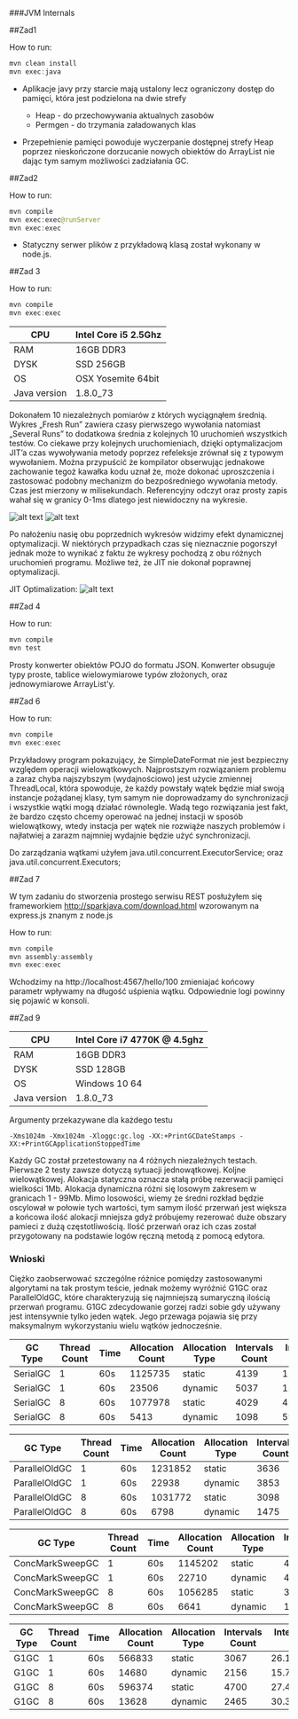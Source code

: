 ###JVM Internals

##Zad1

How to run:

```java
mvn clean install
mvn exec:java
```

* Aplikacje javy przy starcie mają ustalony lecz ograniczony dostęp do pamięci,
która jest podzielona na dwie strefy
    - Heap - do przechowywania aktualnych zasobów
    - Permgen - do trzymania załadowanych klas

* Przepełnienie pamięci powoduje wyczerpanie dostępnej strefy Heap poprzez
nieskończone dorzucanie nowych obiektów do ArrayList nie dając tym samym możliwości zadziałania GC.

##Zad2

How to run:

```java
mvn compile
mvn exec:exec@runServer
mvn exec:exec
```
* Statyczny serwer plików z przykładową klasą został wykonany w node.js.

##Zad 3

How to run:

```java
mvn compile
mvn exec:exec
```
|    CPU              |    Intel Core i5 2.5Ghz    |
|---------------------|----------------------------|
|    RAM              |    16GB DDR3               |
|    DYSK             |    SSD 256GB               |
|    OS               |    OSX Yosemite 64bit      |
|    Java version     |    1.8.0_73                |

Dokonałem 10 niezależnych pomiarów z których wyciągnąłem średnią. Wykres „Fresh Run” zawiera czasy pierwszego wywołania natomiast „Several Runs” to dodatkowa średnia z kolejnych 10 uruchomień wszystkich testów.  Co ciekawe przy kolejnych uruchomieniach, dzięki optymalizacjom JIT’a czas wywoływania metody poprzez refeleksje zrównał się z typowym wywołaniem. Można przypuścić że kompilator obserwując jednakowe zachowanie tegoż kawałka kodu uznał że, może dokonać uproszczenia i zastosować podobny mechanizm do bezpośredniego wywołania metody. Czas jest mierzony w milisekundach. Referencyjny odczyt oraz prosty zapis wahał się w granicy 0-1ms dlatego jest niewidoczny na wykresie.

![alt text](https://dl.dropboxusercontent.com/u/15067146/freshrun.PNG "Fresh Run")
![alt text](https://dl.dropboxusercontent.com/u/15067146/after10.PNG "After 10")

Po nałożeniu nasię obu poprzednich wykresów widzimy efekt dynamicznej optymalizacji. W niektórych przypadkach czas się nieznacznie pogorszył jednak może to wynikać z faktu że wykresy pochodzą z obu różnych uruchomień programu. Możliwe też, że JIT nie dokonał poprawnej optymalizacji. 

JIT Optimalization:
![alt text](https://dl.dropboxusercontent.com/u/15067146/JITOptymalization.PNG "JIT Optymalization")

##Zad 4

How to run:

```java
mvn compile
mvn test
```

Prosty konwerter obiektów POJO do formatu JSON. Konwerter obsuguje typy proste, tablice wielowymiarowe typów złożonych, oraz jednowymiarowe ArrayList'y. 

##Zad 6

How to run:
```java
mvn compile
mvn exec:exec
```

Przykładowy program pokazujący, że SimpleDateFormat nie jest bezpieczny względem operacji wielowątkowych. Najprostszym rozwiązaniem problemu a zaraz chyba najszybszym (wydajnościowo) jest użycie zmiennej ThreadLocal, która spowoduje, że każdy powstały wątek będzie miał swoją instancje pożądanej klasy, tym samym nie doprowadzamy do synchronizacji i wszystkie wątki mogą działać równolegle. Wadą tego rozwiązania jest fakt, że bardzo często chcemy operować na jednej instacji w sposób wielowątkowy, wtedy instacja per wątek nie rozwiąże naszych problemów i najłatwiej a zarazm najmniej wydajnie będzie użyć synchronizacji.

Do zarządzania wątkami użyłem java.util.concurrent.ExecutorService; oraz  java.util.concurrent.Executors;

##Zad 7

W tym zadaniu do stworzenia prostego serwisu REST posłużyłem się frameworkiem http://sparkjava.com/download.html wzorowanym na express.js znanym z node.js

How to run:
```java
mvn compile
mvn assembly:assembly
mvn exec:exec
```

Wchodzimy na http://localhost:4567/hello/100
zmieniajać końcowy parametr wpływamy na długość uśpienia wątku. 
Odpowiednie logi powinny się pojawić w konsoli. 

##Zad 9

|    CPU              |    Intel Core i7 4770K @ 4.5ghz    |
|---------------------|----------------------------|
|    RAM              |    16GB DDR3               |
|    DYSK             |    SSD 128GB            |
|    OS               |    Windows 10 64      |
|    Java version     |    1.8.0_73                |


Argumenty przekazywane dla każdego testu 
```shell
-Xms1024m -Xmx1024m -Xloggc:gc.log -XX:+PrintGCDateStamps -XX:+PrintGCApplicationStoppedTime
```

Każdy GC został przetestowany na 4 różnych niezależnych testach. Pierwsze 2 testy zawsze dotyczą sytuacji jednowątkowej. Koljne wielowątkowej. Alokacja statyczna oznacza stałą próbę rezerwacji pamięci wielkości 1Mb. Alokacja dynamiczna różni się losowym zakresem w granicach 1 - 99Mb. Mimo losowości, wiemy że średni rozkład będzie oscylował w połowie tych wartości, tym samym ilość przerwań jest większa a końcowa ilość alokacji mniejsza gdyż próbujemy rezerować duże obszary pamieci z dużą częstotliwością. Ilość przerwań oraz ich czas został przygotowany na podstawie logów ręczną metodą z pomocą edytora. 

### Wnioski 
Ciężko zaobserwować szczególne różnice pomiędzy zastosowanymi algorytami na tak prostym teście, jednak możemy wyróżnić  G1GC oraz ParallelOldGC, które charakteryzują się najmniejszą sumaryczną ilością przerwań programu. G1GC zdecydowanie gorzej radzi sobie gdy używany jest intensywnie tylko jeden wątek. Jego przewaga pojawia się przy maksymalnym wykorzystaniu wielu wątków jednocześnie. 

| GC Type         |Thread Count|Time |Allocation Count | Allocation Type |Intervals Count | Intervals Total Time - ms | 
|-----------------|--------------|------|------------------|-----------------|-----------------|---------------------------| 
| SerialGC        | 1            | 60s  | 1125735          | static          | 4139            | 1.2403030000000022        | 
| SerialGC        | 1            | 60s  | 23506            | dynamic         | 5037            | 1.234610900000004         | 
| SerialGC        | 8            | 60s  | 1077978          | static          | 4029            | 4.447214100000007         | 
| SerialGC        | 8            | 60s  | 5413             | dynamic         | 1098            | 59.46893719999999         | 

| GC Type         |Thread Count|Time |Allocation Count | Allocation Type |Intervals Count | Intervals Total Time - ms | 
|-----------------|--------------|------|------------------|-----------------|-----------------|---------------------------| 
| ParallelOldGC   | 1            | 60s  | 1231852          | static          | 3636            | 1.035664999999998         | 
| ParallelOldGC   | 1            | 60s  | 22938            | dynamic         | 3853            | 1.3397927999999972        | 
| ParallelOldGC   | 8            | 60s  | 1031772          | static          | 3098            | 6.716371200000009         | 
| ParallelOldGC   | 8            | 60s  | 6798             | dynamic         | 1475            | 58.599057300000084        | 

| GC Type         |Thread Count|Time |Allocation Count | Allocation Type |Intervals Count | Intervals Total Time - ms | 
|-----------------|--------------|------|------------------|-----------------|-----------------|---------------------------| 
| ConcMarkSweepGC | 1            | 60s  | 1145202          | static          | 4211            | 3.225004400000015         | 
| ConcMarkSweepGC | 1            | 60s  | 22710            | dynamic         | 4896            | 3.4961221999999967        | 
| ConcMarkSweepGC | 8            | 60s  | 1056285          | static          | 3947            | 5.568603499999988         | 
| ConcMarkSweepGC | 8            | 60s  | 6641             | dynamic         | 1806            | 59.09474670000003         | 

| GC Type         |Thread Count|Time |Allocation Count | Allocation Type |Intervals Count | Intervals Total Time - ms | 
|-----------------|--------------|------|------------------|-----------------|-----------------|---------------------------| 
| G1GC            | 1            | 60s  | 566833           | static          | 3067            | 26.189230500000026        | 
| G1GC            | 1            | 60s  | 14680            | dynamic         | 2156            | 15.725686399999983        | 
| G1GC            | 8            | 60s  | 596374           | static          | 4700            | 27.4719264                | 
| G1GC            | 8            | 60s  | 13628            | dynamic         | 2465            | 30.364052000000058        | 
